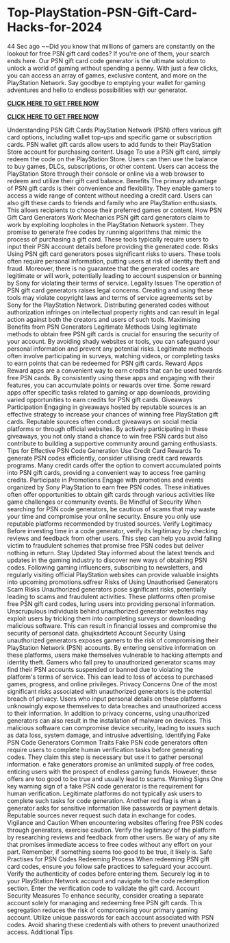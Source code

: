 # Top-PlayStation-PSN-Gift-Card-Hacks-for-2024
44 Sec ago ~~Did you know that millions of gamers are constantly on the lookout for free PSN gift card codes? If you're one of them, your search ends here. Our PSN gift card code generator is the ultimate solution to unlock a world of gaming without spending a penny. With just a few clicks, you can access an array of games, exclusive content, and more on the PlayStation Network. Say goodbye to emptying your wallet for gaming adventures and hello to endless possibilities with our generator.


**[CLICK HERE TO GET FREE NOW](https://usaofferzon.com/psn)**


**[CLICK HERE TO GET FREE NOW](https://usaofferzon.com/giftcard)**


Understanding PSN Gift Cards
PlayStation Network (PSN) offers various gift card options, including wallet top-ups and specific game or subscription cards.
PSN wallet gift cards allow users to add funds to their PlayStation Store account for purchasing content.
Usage
To use a PSN gift card, simply redeem the code on the PlayStation Store. Users can then use the balance to buy games, DLCs, subscriptions, or other content.
Users can access the PlayStation Store through their console or online via a web browser to redeem and utilize their gift card balance.
Benefits
The primary advantage of PSN gift cards is their convenience and flexibility. They enable gamers to access a wide range of content without needing a credit card.
Users can also gift these cards to friends and family who are PlayStation enthusiasts. This allows recipients to choose their preferred games or content.
How PSN Gift Card Generators Work
Mechanics
PSN gift card generators claim to work by exploiting loopholes in the PlayStation Network system. They promise to generate free codes by running algorithms that mimic the process of purchasing a gift card. These tools typically require users to input their PSN account details before providing the generated code.
Risks
Using PSN gift card generators poses significant risks to users. These tools often require personal information, putting users at risk of identity theft and fraud. Moreover, there is no guarantee that the generated codes are legitimate or will work, potentially leading to account suspension or banning by Sony for violating their terms of service.
Legality Issues
The operation of PSN gift card generators raises legal concerns. Creating and using these tools may violate copyright laws and terms of service agreements set by Sony for the PlayStation Network. Distributing generated codes without authorization infringes on intellectual property rights and can result in legal action against both the creators and users of such tools.
Maximising Benefits from PSN Generators
Legitimate Methods
Using legitimate methods to obtain free PSN gift cards is crucial for ensuring the security of your account. By avoiding shady websites or tools, you can safeguard your personal information and prevent any potential risks. Legitimate methods often involve participating in surveys, watching videos, or completing tasks to earn points that can be redeemed for PSN gift cards.
Reward Apps
Reward apps are a convenient way to earn credits that can be used towards free PSN cards. By consistently using these apps and engaging with their features, you can accumulate points or rewards over time. Some reward apps offer specific tasks related to gaming or app downloads, providing varied opportunities to earn credits for PSN gift cards.
Giveaways Participation
Engaging in giveaways hosted by reputable sources is an effective strategy to increase your chances of winning free PlayStation gift cards. Reputable sources often conduct giveaways on social media platforms or through official websites. By actively participating in these giveaways, you not only stand a chance to win free PSN cards but also contribute to building a supportive community around gaming enthusiasts.
Tips for Effective PSN Code Generation
Use Credit Card Rewards
To generate PSN codes efficiently, consider utilising credit card rewards programs. Many credit cards offer the option to convert accumulated points into PSN gift cards, providing a convenient way to access free gaming credits.
Participate in Promotions
Engage with promotions and events organized by Sony PlayStation to earn free PSN codes. These initiatives often offer opportunities to obtain gift cards through various activities like game challenges or community events.
Be Mindful of Security
When searching for PSN code generators, be cautious of scams that may waste your time and compromise your online security. Ensure you only use reputable platforms recommended by trusted sources.
Verify Legitimacy
Before investing time in a code generator, verify its legitimacy by checking reviews and feedback from other users. This step can help you avoid falling victim to fraudulent schemes that promise free PSN codes but deliver nothing in return.
Stay Updated
Stay informed about the latest trends and updates in the gaming industry to discover new ways of obtaining PSN codes. Following gaming influencers, subscribing to newsletters, and regularly visiting official PlayStation websites can provide valuable insights into upcoming promotions.sdfresr
Risks of Using Unauthorised Generators
Scam Risks
Unauthorized generators pose significant risks, potentially leading to scams and fraudulent activities. These platforms often promise free PSN gift card codes, luring users into providing personal information.
Unscrupulous individuals behind unauthorized generator websites may exploit users by tricking them into completing surveys or downloading malicious software. This can result in financial losses and compromise the security of personal data. ghujksdrtetd
Account Security
Using unauthorized generators exposes gamers to the risk of compromising their PlayStation Network (PSN) accounts. By entering sensitive information on these platforms, users make themselves vulnerable to hacking attempts and identity theft.
Gamers who fall prey to unauthorized generator scams may find their PSN accounts suspended or banned due to violating the platform's terms of service. This can lead to loss of access to purchased games, progress, and online privileges.
Privacy Concerns
One of the most significant risks associated with unauthorized generators is the potential breach of privacy. Users who input personal details on these platforms unknowingly expose themselves to data breaches and unauthorized access to their information.
In addition to privacy concerns, using unauthorized generators can also result in the installation of malware on devices. This malicious software can compromise device security, leading to issues such as data loss, system damage, and intrusive advertising.
Identifying Fake PSN Code Generators
Common Traits
Fake PSN code generators often require users to complete human verification tasks before generating codes. They claim this step is necessary but use it to gather personal information.
e fake generators promise an unlimited supply of free codes, enticing users with the prospect of endless gaming funds. However, these offers are too good to be true and usually lead to scams.
Warning Signs
One key warning sign of a fake PSN code generator is the requirement for human verification. Legitimate platforms do not typically ask users to complete such tasks for code generation.
Another red flag is when a generator asks for sensitive information like passwords or payment details. Reputable sources never request such data in exchange for codes.
Vigilance and Caution
When encountering websites offering free PSN codes through generators, exercise caution. Verify the legitimacy of the platform by researching reviews and feedback from other users.
Be wary of any site that promises immediate access to free codes without any effort on your part. Remember, if something seems too good to be true, it likely is.
Safe Practises for PSN Codes
Redeeming Process
When redeeming PSN gift card codes, ensure you follow safe practices to safeguard your account. Verify the authenticity of codes before entering them.
Securely log in to your PlayStation Network account and navigate to the code redemption section. Enter the verification code to validate the gift card.
Account Security Measures
To enhance security, consider creating a separate account solely for managing and redeeming free PSN gift cards. This segregation reduces the risk of compromising your primary gaming account.
Utilize unique passwords for each account associated with PSN codes. Avoid sharing these credentials with others to prevent unauthorized access.
Additional Tips
